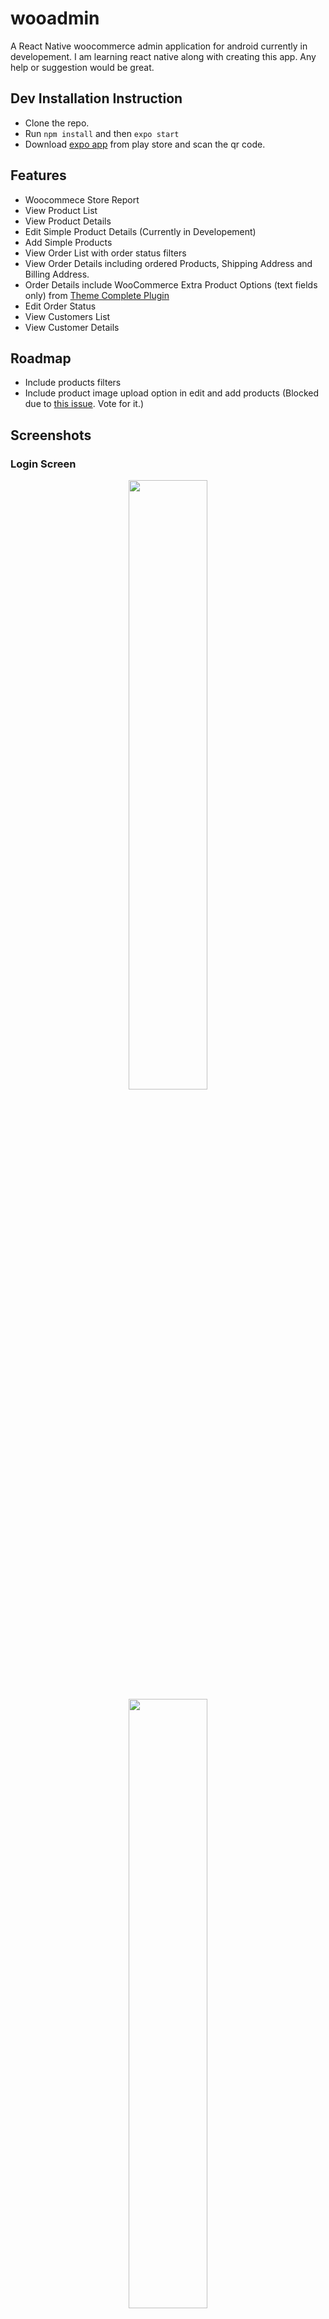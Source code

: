 # wooadmin
A React Native woocommerce admin application for android currently in developement. I am learning react native along with creating this app. Any help or suggestion would be great.

## Dev Installation Instruction
- Clone the repo.
- Run `npm install` and then `expo start`
- Download [expo app](https://play.google.com/store/apps/details?id=host.exp.exponent) from play store and scan the qr code.

## Features
- Woocommece Store Report
- View Product List
- View Product Details
- Edit Simple Product Details (Currently in Developement)
- Add Simple Products
- View Order List with order status filters
- View Order Details including ordered Products, Shipping Address and Billing Address.
- Order Details include WooCommerce Extra Product Options (text fields only) from [Theme Complete Plugin](https://codecanyon.net/item/woocommerce-extra-product-options/7908619)
- Edit Order Status
- View Customers List
- View Customer Details

## Roadmap
- Include products filters
- Include product image upload option in edit and add products (Blocked due to [this issue](https://github.com/woocommerce/woocommerce-rest-api/issues/123). Vote for it.)

## Screenshots
### **Login Screen**
<p align="center">
  <img src="/screenshots/login.png"  width="50%" height="50%" />
  <img src="/screenshots/reports.png"  width="50%" height="50%" />
  <img src="/screenshots/orders-list.png"  width="50%" height="50%" />
  <img src="/screenshots/order-details.png"  width="50%" height="50%" />
  <img src="/screenshots/edit-order.png"  width="50%" height="50%" />
  <img src="/screenshots/products-list.png"  width="50%" height="50%" />
  <img src="/screenshots/product-details.png"  width="50%" height="50%" />
  <img src="/screenshots/edit-product.png"  width="50%" height="50%" />
  <img src="/screenshots/customers-list.png"  width="50%" height="50%" />
  <img src="/screenshots/customer-details.png"  width="50%" height="50%" />
  <img src="/screenshots/logout.png"  width="50%" height="50%" />
</p>
